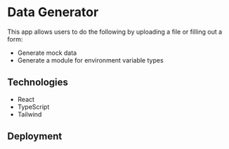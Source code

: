 # Data Generator

This app allows users to do the following by uploading a file or filling out a form:

- Generate mock data
- Generate a module for environment variable types

## Technologies

- React
- TypeScript
- Tailwind

## Deployment
